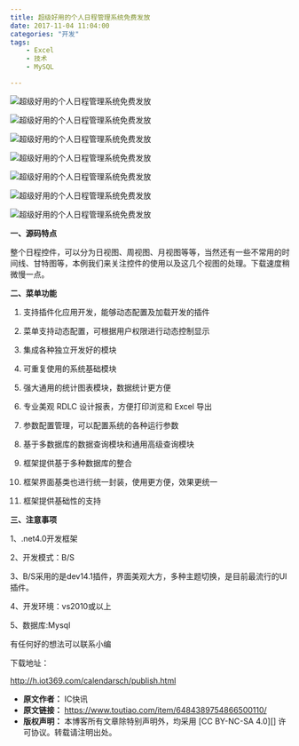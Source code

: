 ```yaml
---
title: 超级好用的个人日程管理系统免费发放
date: 2017-11-04 11:04:00
categories: "开发"
tags:
	- Excel
	- 技术
	- MySQL

---
```


![超级好用的个人日程管理系统免费发放][ZYYR-NJYJ-BIII.jpg]

![超级好用的个人日程管理系统免费发放][MEUE-RZ2Y-RUUR.jpg]

![超级好用的个人日程管理系统免费发放][V2YZ-EEZI-UYEU.jpg]

![超级好用的个人日程管理系统免费发放][NINN-INBA-2URQ.jpg]

![超级好用的个人日程管理系统免费发放][VVVY-AQRA-ZJ3U.jpg]

![超级好用的个人日程管理系统免费发放][RMY3-Y3NM-AMER.jpg]

![超级好用的个人日程管理系统免费发放][QRFF-RBEA-FV6J.jpg]

**一、源码特点**

整个日程控件，可以分为日视图、周视图、月视图等等，当然还有一些不常用的时间线、甘特图等，本例我们来关注控件的使用以及这几个视图的处理。下载速度稍微慢一点。

**二、菜单功能**

1. 支持插件化应用开发，能够动态配置及加载开发的插件

2. 菜单支持动态配置，可根据用户权限进行动态控制显示

3. 集成各种独立开发好的模块

4. 可重复使用的系统基础模块

5. 强大通用的统计图表模块，数据统计更方便

6. 专业美观 RDLC 设计报表，方便打印浏览和 Excel 导出

7. 参数配置管理，可以配置系统的各种运行参数

8. 基于多数据库的数据查询模块和通用高级查询模块

9. 框架提供基于多种数据库的整合

10. 框架界面基类也进行统一封装，使用更方便，效果更统一

11. 框架提供基础性的支持

**三、注意事项**

1、.net4.0开发框架

2、开发模式：B/S

3、B/S采用的是dev14.1插件，界面美观大方，多种主题切换，是目前最流行的UI插件。

4、开发环境：vs2010或以上

5、数据库:Mysql

有任何好的想法可以联系小编

下载地址：

http://h.iot369.com/calendarsch/publish.html


[ZYYR-NJYJ-BIII.jpg]: /pro/os/crawler/ZYYR-NJYJ-BIII.jpg
[MEUE-RZ2Y-RUUR.jpg]: /pro/os/crawler/MEUE-RZ2Y-RUUR.jpg
[V2YZ-EEZI-UYEU.jpg]: /pro/os/crawler/V2YZ-EEZI-UYEU.jpg
[NINN-INBA-2URQ.jpg]: /pro/os/crawler/NINN-INBA-2URQ.jpg
[VVVY-AQRA-ZJ3U.jpg]: /pro/os/crawler/VVVY-AQRA-ZJ3U.jpg
[RMY3-Y3NM-AMER.jpg]: /pro/os/crawler/RMY3-Y3NM-AMER.jpg
[QRFF-RBEA-FV6J.jpg]: /pro/os/crawler/QRFF-RBEA-FV6J.jpg
 *  **原文作者：** IC快讯
 *  **原文链接：** https://www.toutiao.com/item/6484389754866500110/
 *  **版权声明：** 本博客所有文章除特别声明外，均采用 [CC BY-NC-SA 4.0][] 许可协议。转载请注明出处。